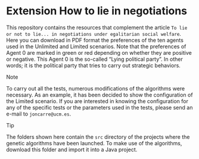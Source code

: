 # Extension How to lie in negotiations

This repository contains the resources that complement the article `To lie or not to lie... in negotiations under egalitarian social welfare`. Here you can download in PDF format the preferences of the ten agents used in the Unlimited and Limited scenarios. Note that the preferences of Agent 0 are marked in green or red depending on whether they are positive or negative. This Agent 0 is the so-called “Lying political party”. In other words; it is the political party that tries to carry out strategic behaviors.

> [!NOTE]
> To carry out all the tests, numerous modifications of the algorithms were necessary. As an example, it has been decided to show the configuration of the Limited scenario. If you are interested in knowing the configuration for any of the specific tests or the parameters used in the tests, please send an e-mail to `joncarre@ucm.es`.


> [!TIP]
> The folders shown here contain the `src` directory of the projects where the genetic algorithms have been launched. To make use of the algorithms, download this folder and import it into a Java project.
